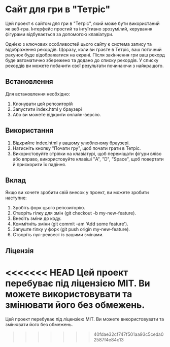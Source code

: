 # Сайт для гри в "Тетріс"

Цей проект є сайтом для гри в "Тетріс", який може бути використаний як веб-гра.
Інтерфейс простий та інтуїтивно зрозумілий, керування фігурами відбувається за допомогою клавіатури.

Однією з ключових особливостей цього сайту є система запису та відображення рекордів. Щоразу, коли ви граєте в Тетріс, ваш поточний рахунок буде відображатися на екрані. Після закінчення гри ваш рекорд буде автоматично збережено та додано до списку рекордів. У списку рекордів ви можете побачити свої результати починаючи з найкращого.

## Встановлення
Для встановлення необхідно:

1. Клонувати цей репозиторій
2. Запустити index.html у браузері
3. Або ви можете відкрити онлайн-версію.

## Використання
1. Відкрийте index.html у вашому улюбленому браузері.
2. Натисніть кнопку "Почати гру", щоб почати грати в Тетріс.
3. Використовуйте стрілки на клавіатурі, щоб переміщати фігури вліво або вправо, використовуйте клавіші "A", "D", "Space", щоб повертати й прискорити їх падіння.
## Вклад
Якщо ви хочете зробити свій внесок у проект, ви можете зробити наступне:

1. Зробіть форк цього репозиторію.
2. Створіть гілку для змін (git checkout -b my-new-feature).
3. Внесіть зміни до коду.
4. Коммітніть зміни (git commit -am 'Add some feature').
5. Запуште гілку у форк (git push origin my-new-feature).
6. Створіть пул-реквест із вашими змінами.
## Ліцензія
<<<<<<< HEAD
Цей проект перебуває під ліцензією MIT. Ви можете використовувати та змінювати його без обмежень.
=======
Цей проект перебуває під ліцензією MIT. Ви можете використовувати та змінювати його без обмежень.
>>>>>>> 40fdae32cf747f501aa93c5ceda02587f4e84c13
